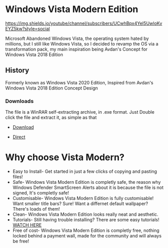 # Windows Vista Modern Edition

https://img.shields.io/youtube/channel/subscribers/UCwhBpx4YeI5UwloKvEYZ5kw?style=social


Microsoft Abandoned Windows Vista, the operating system hated by millions, but I still like Windows Vista, so I decided to revamp the OS via a transformation pack, my main inspiration being Avdan's Concept for Windows Vista 2018 Edition

## History

Formerly known as Windows Vista 2020 Edition, Inspired from Avdan's Windows Vista 2018 Edition Concept Design

### Downloads

The file is a WinRAR self-extracting archive, in .exe format. Just Double click the file and extract it, as simple as that


* [Download](https://www.vistamodern.gq/#one)

* [Direct](https://github.com/techpointdev/Win-Vista-Modern-Edition/releases/download/M2/VistaModernM2.zip)


# Why choose Vista Modern?

* Easy to Install- Get started in just a few clicks of copying and pasting files!
* Safe- Windows Vista Modern Edition is completly safe, the reason why Windows Defender SmartScreen Alerts about it is because the file is not signed, It's completly safe!
* Customisable- Windows Vista Modern Edition is fully customisable! Want smaller title bars? Sure! Want a differnet default wallpaper? There's loads of them!
* Clean- Windows Vista Modern Edition looks really neat and aesthetic.
* Tutorials- Still having trouble installing? There are some easy tutorials! [WATCH HERE](https://youtu.be/v3zX_0Za_4o)
* Free of cost- Windows Vista Modern Edition is completly free, nothing locked behind a payment wall, made for the community and will always be free!
